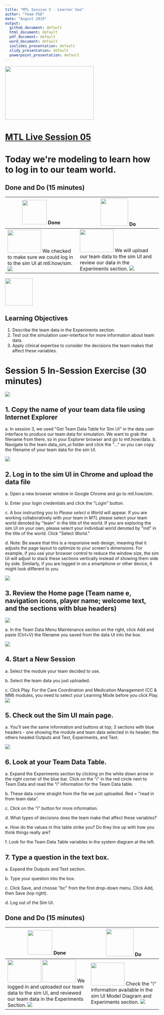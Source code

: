 ```yaml
---
title: "MTL Session 5 - Learner See"
author: "Team PSD"
date: "August 2019"
output: 
  github_document: default
  html_document: default
  pdf_document: default
  word_document: default
  ioslides_presentation: default
  slidy_presentation: default
  powerpoint_presentation: default
---
```


<img src = "https://github.com/lzim/teampsd/blob/master/resources/logos/mtl_live_sq_sm.png"
     height = "175" width = "290">  

# [MTL Live Session 05](https://github.com/lzim/teampsd/blob/master/mtl_facilitate_workgroup/mtl_live_guide/mtl_live_session05_see.Rmd "MTL Live Session 05")


# Today we're modeling to learn how to log in to our team world.

## Done and Do (15 minutes)
<!-- Do/Done Tables -->
| <img src = "https://github.com/lzim/teampsd/blob/master/resources/icons/done.png" height = "80" width = "80"> **Done** | <img src = "https://github.com/lzim/teampsd/blob/master/resources/icons/do.png" height = "90" width = "90"> **Do** |
| --- | --- | 
| [<img src = "https://raw.githubusercontent.com/lzim/teampsd/master/resources/logos/mtl_how_sim.png" height = "75" width = "110">](http://mtl.how/sim) We checked to make sure we could log in to the sim UI at mtl.how/sim. ![](https://raw.githubusercontent.com/lzim/teampsd/master/resources/gifs/sim_ui_login.gif)| [<img src = "https://raw.githubusercontent.com/lzim/teampsd/master/resources/logos/mtl_how_sim.png" height = "75" width = "110">](http://mtl.how/sim) We will upload our team data to the sim UI and review our data in the Experiments section. ![](https://raw.githubusercontent.com/lzim/teampsd/master/resources/gifs/sim_ui_sections.gif)| 

<!-- Learning Objectives Icon --> 
<img src = "https://github.com/lzim/teampsd/blob/master/resources/icons/learning_objectives.png" height = "90" width = "90" style ="display: inline-block"/> 

## Learning Objectives

1. Describe the team data in the Experiments section.
2. Test out the simulation user-interface for more information about team data.
3. Apply clinical expertise to consider the decisions the team makes that affect these variables.

# Session 5 In-Session Exercise (30 minutes)
<img src = "https://raw.githubusercontent.com/lzim/teampsd/master/resources/illustrations/data_ui_sim_ui.png">

## 1. Copy the name of your team data file using Internet Explorer
a. In session 3, we used "Get Team Data Table for Sim UI" in the data user interface to produce our team data for simulation. We want to grab the filename from there, so in your Explorer browser and go to mtl.how/data.
b. Navigate to the team data_sim_ui folder and click the "..." so you can copy the filename of your team data for the sim UI.

![](https://github.com/lzim/teampsd/blob/master/resources/gifs/data_ui_login.gif)

## 2. Log in to the sim UI in Chrome and upload the data file

a. Open a new browser window in Google Chrome and go to mtl.how/sim.

b. Enter your login credentials and click the "Login" button.

c. A box instructing you to *Please select a World* will appear. If you are working collaboratively with your team in *MTL* please select your team world denoted by "team" in the title of the world. If you are exploring the sim UI on your own, please select your individual world denoted by "ind" in the title of the world. Click "Select World."

d. Note: Be aware that this is a responsive web design, meaning that it adjusts the page layout to optimize to your screen's dimensions. For example, if you use your browser control to reduce the window size, the sim UI will adjust to stack these sections vertically instead of showing them side by side. Similarly, if you are logged in on a smartphone or other device, it might look different to you.

![](https://raw.githubusercontent.com/lzim/teampsd/master/resources/gifs/sim_ui_login.gif)

## 3. Review the Home page (Team name e, navigation icons, player name; welcome text, and the sections with blue headers)

![](https://raw.githubusercontent.com/lzim/teampsd/master/resources/gifs/sim_ui_exp_maint.gif)

a. In the Team Data Menu Maintenance section on the right, click Add and paste (Ctrl+V) the filename you saved from the data UI into the box.

![](https://raw.githubusercontent.com/lzim/teampsd/master/resources/gifs/sim_ui_team_data_menu_maint.gif)

## 4. Start a New Session

a. Select the module your team decided to use. 

b. Select the team data you just uploaded.

c. Click Play. For the Care Coordination and Medication Management (CC & MM) modules, you need to select your Learning Mode before you click Play.  
![](https://raw.githubusercontent.com/lzim/teampsd/master/resources/gifs/learning_mode.gif)

## 5. Check out the Sim UI main page.

a. You'll see the same information and buttons at top; 3 sections with blue headers - one showing the module and team data selected in its header; the others headed Outputs and Text, Experiments, and Text.

![](https://github.com/lzim/teampsd/blob/master/resources/gifs/sim_ui_sections.gif)

## 6. Look at your Team Data Table.

a. Expand the Experiments section by clicking on the white down arrow in the right corner of the blue bar. Click on the "i" in the red circle next to Team Data and read the “i” information for the Team Data table.

b. These data come straight from the file we just uploaded. Red = "read in from team data".

c. Click on the "i" button for more information.

d. What types of decisions does the team make that affect these variables?

e. How do the values in this table strike you? Do they line up with how you think things really are?

f. Look for the Team Data Table variables in the system diagram at the left.

## 7. Type a question in the text box.

a. Expand the Outputs and Text section.

b. Type your question into the box.

c. Click Save, and choose "bc" from the first drop-down menu. Click Add, then Save (top right).

d. Log out of the Sim UI.

## Done and Do (15 minutes)
<!-- Do/Done Tables -->
| <img src = "https://github.com/lzim/teampsd/blob/master/resources/icons/done.png" height = "80" width = "80"> **Done** | <img src = "https://github.com/lzim/teampsd/blob/master/resources/icons/do.png" height = "90" width = "90"> **Do** |
| --- | --- | 
| [<img src = "https://raw.githubusercontent.com/lzim/teampsd/master/resources/logos/mtl_how_data_sm.png" height = "75" width = "110">](http://mtl.how/data) [<img src = "https://raw.githubusercontent.com/lzim/teampsd/master/resources/logos/mtl_how_sim.png" height = "75" width = "110">](http://mtl.how/sim) We logged in and uploaded our team data to the sim UI, and reviewed our team data in the Experiments Section. ![](https://github.com/lzim/teampsd/blob/master/resources/gifs/session2_data_ui_2.gif)| [<img src = "https://raw.githubusercontent.com/lzim/teampsd/master/resources/logos/mtl_how_sim.png" height = "75" width = "110">](http://mtl.how/sim) Check the "i" information available in the sim UI Model Diagram and Experiments section. ![](https://github.com/lzim/teampsd/blob/master/resources/gifs/sim_ui_pop_ups.gif)| 
